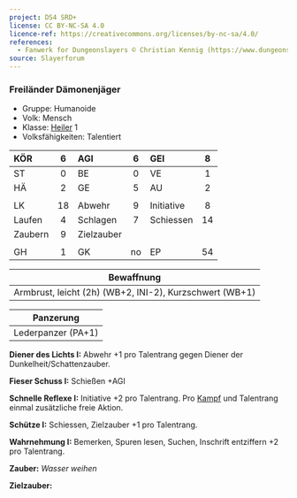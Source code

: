 ```yaml
---
project: DS4 SRD+
license: CC BY-NC-SA 4.0
licence-ref: https://creativecommons.org/licenses/by-nc-sa/4.0/
references: 
  - Fanwerk for Dungeonslayers © Christian Kennig (https://www.dungeonslayers.net/)
source: Slayerforum
---
```


### Freiländer Dämonenjäger

- Gruppe: Humanoide
- Volk: Mensch
- Klasse: [Heiler](../../grw/charaktere-klasse-heiler.md) 1
- Volksfähigkeiten: Talentiert

| KÖR     |  6  | AGI        |  6  | GEI        |  8  |
| :------ | :-: | :--------- | :-: | :--------- | :-: |
| ST      |  0  | BE         |  0  | VE         |  1  |
| HÄ      |  2  | GE         |  5  | AU         |  2  |
|         |     |            |     |            |     |
| LK      | 18  | Abwehr     |  9  | Initiative |  8  |
| Laufen  |  4  | Schlagen   |  7  | Schiessen  | 14  |
| Zaubern |  9  | Zielzauber |     |            |     |
|         |     |            |     |            |     |
| GH      |  1  | GK         | no  | EP         | 54  |

|                       Bewaffnung                        |
| :-----------------------------------------------------: |
| Armbrust, leicht (2h) (WB+2, INI-2), Kurzschwert (WB+1) |

|     Panzerung      |
| :----------------: |
| Lederpanzer (PA+1) |

**Diener des Lichts I:** Abwehr +1 pro Talentrang gegen Diener der Dunkelheit/Schattenzauber.

**Fieser Schuss I:** Schießen +AGI

**Schnelle Reflexe I:** Initiative +2 pro Talentrang. Pro [Kampf](../../grw/regeln-kampf.md) und Talentrang einmal zusätzliche freie Aktion.

**Schütze I:** Schiessen, Zielzauber +1 pro Talentrang.

**Wahrnehmung I:** Bemerken, Spuren lesen, Suchen, Inschrift entziffern +2 pro Talentrang.

**Zauber:** _Wasser weihen_

**Zielzauber:**

